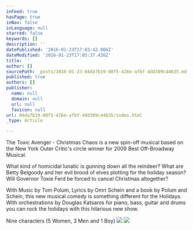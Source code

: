 ```yaml
---
inFeed: true
hasPage: true
inNav: false
inLanguage: null
starred: false
keywords: []
description: ''
datePublished: '2016-01-23T17:03:42.066Z'
dateModified: '2016-01-23T17:03:37.426Z'
title: ''
author: []
sourcePath: _posts/2016-01-23-04da7b19-08f5-426e-afbf-4dd309c44635.md
published: true
authors: []
publisher:
  name: null
  domain: null
  url: null
  favicon: null
url: 04da7b19-08f5-426e-afbf-4dd309c44635/index.html
_type: Article

---
```

The Toxic Avenger - Christmas Chaos is a new spin-off musical based on the New York Outer Critic's circle winner for 2009 Best Off-Broadway Musical.

What kind of homicidal lunatic is gunning down all the reindeer? What are Betty Belgoody and her evil brood of elves plotting for the holiday season? Will Governor Toxie Ferd be forced to cancel Christmas altogether?

With Music by Tom Polum, Lyrics by Omri Schein and a book by Polum and Schein, this new musical comedy is something different for the Holidays.  With orchestrations by Douglas Katsaros for piano, bass, guitar and drums you can rock the holidays with this hilarious new show.

Nine characters (5 Women, 3 Men and 1 Boy)
![](https://the-grid-user-content.s3-us-west-2.amazonaws.com/aa2f5402-dca3-45ea-ae44-900ae9a10dd0.jpg)
![](https://the-grid-user-content.s3-us-west-2.amazonaws.com/f46618dd-2044-46f6-add0-b973148ac57b.jpg)